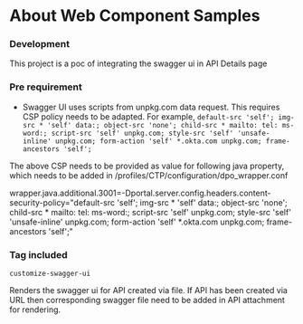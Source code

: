 # About Web Component Samples


### Development 
This project is a poc of integrating the swagger ui in API Details page

### Pre requirement

* Swagger UI uses scripts from unpkg.com data request. This requires CSP policy needs to be adapted. For example,
  `default-src 'self'; img-src * 'self' data:; object-src 'none'; child-src * mailto: tel: ms-word:; script-src 'self' unpkg.com; style-src 'self' 'unsafe-inline' unpkg.com; form-action 'self' *.okta.com unpkg.com; frame-ancestors 'self';`

The above CSP needs to be provided as value for following java property, which needs to be added in /profiles/CTP/configuration/dpo_wrapper.conf

wrapper.java.additional.3001=-Dportal.server.config.headers.content-security-policy="default-src 'self'; img-src * 'self' data:; object-src 'none'; child-src * mailto: tel: ms-word:; script-src 'self' unpkg.com; style-src 'self' 'unsafe-inline' unpkg.com; form-action 'self' *.okta.com unpkg.com; frame-ancestors 'self';"

### Tag included

`customize-swagger-ui` 

Renders the swagger ui for API created via file. If API has been created via URL then corresponding swagger file need to be added in API attachment for rendering.

